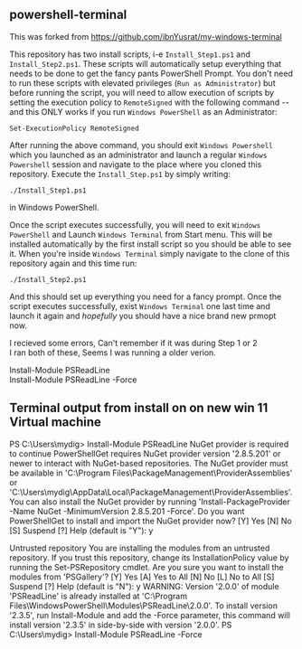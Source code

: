 ## powershell-terminal

This was forked from https://github.com/ibnYusrat/my-windows-terminal

This repository has two install scripts, i-e `Install_Step1.ps1` and `Install_Step2.ps1`. These scripts will automatically setup everything that needs to be done to get the fancy pants PowerShell Prompt. 
You don't need to run these scripts with elevated privileges (`Run as Administrator`) but before running the script,
you will need to allow execution of scripts by setting the execution policy to `RemoteSigned` with the following command -- and this ONLY works if you run `Windows PowerShell` as an Administrator:

`Set-ExecutionPolicy RemoteSigned`

After running the above command, you should exit `Windows Powershell` which you launched as an administrator and launch a regular `Windows Powershell` session and navigate to the place where you cloned this repository. Execute the `Install_Step.ps1` by simply writing:

`./Install_Step1.ps1` 

in Windows PowerShell.

Once the script executes successfully, you will need to exit `Windows PowerShell` and Launch `Windows Terminal` from Start menu. This will be installed automatically by the first install script so you should be able to see it. When you're inside `Windows Terminal` simply navigate to the clone of this repository again and this time run:

`./Install_Step2.ps1`

And this should set up everything you need for a fancy prompt. Once the script executes successfully, exist `Windows Terminal` one last time and launch it again and *hopefully* you should have a nice brand new prmopt now.

I recieved some errors, Can't remember if it was during Step 1 or 2   
I ran both of these, Seems I was running a older verion.

Install-Module PSReadLine   
Install-Module PSReadLine -Force   


## Terminal output from install on on new win 11 Virtual machine   
PS C:\Users\mydig> Install-Module PSReadLine                                                                                                                                                                                                                                            NuGet provider is required to continue
PowerShellGet requires NuGet provider version '2.8.5.201' or newer to interact with NuGet-based repositories. The NuGet provider must be
available in 'C:\Program Files\PackageManagement\ProviderAssemblies' or
'C:\Users\mydig\AppData\Local\PackageManagement\ProviderAssemblies'. You can also install the NuGet provider by running
'Install-PackageProvider -Name NuGet -MinimumVersion 2.8.5.201 -Force'. Do you want PowerShellGet to install and import the NuGet provider
now?
[Y] Yes  [N] No  [S] Suspend  [?] Help (default is "Y"): y

Untrusted repository
You are installing the modules from an untrusted repository. If you trust this repository, change its InstallationPolicy value by running
the Set-PSRepository cmdlet. Are you sure you want to install the modules from 'PSGallery'?
[Y] Yes  [A] Yes to All  [N] No  [L] No to All  [S] Suspend  [?] Help (default is "N"): y
WARNING: Version '2.0.0' of module 'PSReadLine' is already installed at 'C:\Program Files\WindowsPowerShell\Modules\PSReadLine\2.0.0'. To
install version '2.3.5', run Install-Module and add the -Force parameter, this command will install version '2.3.5' in side-by-side with
version '2.0.0'.
PS C:\Users\mydig> Install-Module PSReadLine -Force
